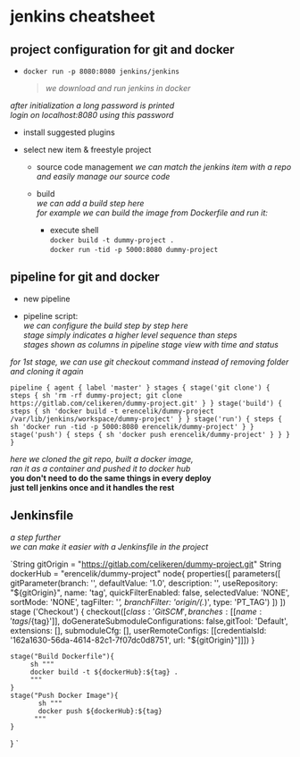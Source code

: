 # jenkins cheatsheet

## project configuration for git and docker  
  
- `docker run -p 8080:8080 jenkins/jenkins`  
    > _we download and run jenkins in docker_  
  
_after initialization a long password is printed_  
_login on localhost:8080 using this password_  
  
- install suggested plugins  
  
- select new item & freestyle project  
    
    - source code management
    _we can match the jenkins item with a repo_  
    _and easily manage our source code_  

    - build  
    _we can add a build step here_  
    _for example we can build the image from Dockerfile and run it:_  
        - execute shell  
            `docker build -t dummy-project .`  
            `docker run -tid -p 5000:8080 dummy-project`  


## pipeline for git and docker  

- new pipeline  

- pipeline script:  
_we can configure the build step by step here_  
_stage simply indicates a higher level sequence than steps_  
_stages shown as columns in pipeline stage view with time and status_  

_for 1st stage, we can use git checkout command instead of removing folder and cloning it again_  
  
`pipeline {
    agent { label 'master' }
    stages {
        stage('git clone') {
            steps {
                sh 'rm -rf dummy-project; git clone https://gitlab.com/celikeren/dummy-project.git'
            }
        }
        stage('build') {
            steps {
                sh 'docker build -t erencelik/dummy-project /var/lib/jenkins/workspace/dummy-project'
            }
        }
        stage('run') {
            steps {
                sh 'docker run -tid -p 5000:8080 erencelik/dummy-project'
            }
        }
        stage('push') {
            steps {
                sh 'docker push erencelik/dummy-project'
            }
        }
    }
}
`

_here we cloned the git repo, built a docker image,_  
_ran it as a container and pushed it to docker hub_  
__you don't need to do the same things in every deploy__  
__just tell jenkins once and it handles the rest__  


## Jenkinsfile  

_a step further_  
_we can make it easier with a Jenkinsfile in the project_  


`String gitOrigin = "https://gitlab.com/celikeren/dummy-project.git"
String dockerHub = "erencelik/dummy-project"
node{
properties([
    parameters([
        gitParameter(branch: '',
                     defaultValue: '1.0',
                     description: '',
                     useRepository: "${gitOrigin}",
                     name: 'tag',
                     quickFilterEnabled: false,
                     selectedValue: 'NONE',
                     sortMode: 'NONE',
                     tagFilter: '*',
                     branchFilter: 'origin/(.*)',
                     type: 'PT_TAG')
    ])
])
   stage ('Checkout') {
   checkout([$class: 'GitSCM', branches: [[name: 'tags/${tag}']], doGenerateSubmoduleConfigurations: false,gitTool: 'Default', extensions: [], submoduleCfg: [], userRemoteConfigs: [[credentialsId: '162a1630-56da-4614-82c1-7f07dc0d8751', url: "${gitOrigin}"]]]) 
  }
 
    stage("Build Dockerfile"){
         sh """
         docker build -t ${dockerHub}:${tag} .
         """
    }
    stage("Push Docker Image"){
           sh """
           docker push ${dockerHub}:${tag} 
          """
    }
    
}
`
